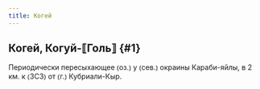 ```yaml
---
title: Когей
---
```

## Когей, Когуй-⟦Голь⟧ {#1}

Периодически пересыхающее ⦅оз.⦆ у ⦅сев.⦆ окраины Караби-яйлы, в 2 км. к ⦅ЗСЗ⦆ от ⦅г.⦆ Кубриали-Кыр.

